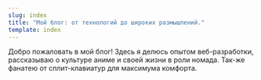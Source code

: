 ```yaml
---
slug: index
title: "Мой блог: от технологий до широких размышлений."
template: index
---
```

Добро пожаловать в мой блог! Здесь я делюсь опытом веб-разработки, рассказываю о культуре аниме и своей жизни в роли номада. Так-же фанатею от сплит-клавиатур для максимума комфорта.
